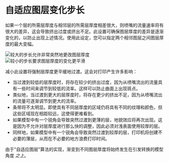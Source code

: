 自适应图层变化步长
====
如果一个层的所需层厚度与相邻层的所需层厚度相差很大，则喷嘴的流量速率将有很大的差异，这会导致挤出过度或挤出不足。此设置可确保图层厚度的差异是逐渐变化的，以防止出现上述情况。使用此设定，您可以指定两个相邻图层之间图层厚度的最大变幅。

<!--screenshot {
"image_path": "adaptive_layer_height_variation_step_0_05.png",
"models": [{"script": "barn.scad"}],
"camera_position": [-108, -229, 118],
"settings": {
"adaptive_layer_height_enabled": true,
"adaptive_layer_height_variation_step": 0.05,
"layer_height": 0.2
},
"colour_scheme": "layer_thickness",
"colours": 128
}-->
<!--screenshot {
"image_path": "adaptive_layer_height_enabled.png",
"models": [{"script": "barn.scad"}],
"camera_position": [-108, -229, 118],
"settings": {
"adaptive_layer_height_enabled": true,
"layer_height": 0.2
},
"colour_scheme": "layer_thickness",
"colours": 128
}-->
![较大的步长允许非常突然地更改图层厚度](../images/adaptive_layer_height_variation_step_0_05.png)
![较小的步长要求图层厚度的变化更平滑](../images/adaptive_layer_height_enabled.png)

减小此设置将强制层厚度更平缓地过渡。这会对打印产生许多影响：
* 当过渡到较低的层厚度时，将存在较少的挤出过度，因为从喷嘴流出的流量具有一些时间来调节到较低的流率。这样可以防止曲面上出现斑点。
* 类似地，当过渡到更大的层厚度时，将存在更少的挤出不足，因为从喷嘴流出的流量可逐渐调节到更大的流率。
* 条带将不太明显。即使具有不同层厚度的区域仍将具有不同的纹理和颜色，但这些区域现在相距较远，这使得更难看到。
* 如果模型中有一个锐角会导致突然过渡到更薄的层，地貌效应将再次出现。这是因为不允许对层厚度进行那么快的调整，因此必须对浅表面使用较厚的层。
* 同样地，如果模型中有一个锐角会导致突然过渡到较厚的层，打印机将创建不必要的薄层，从而在不必要的地方浪费打印时间。

由于"自适应图层"算法的实现，渐变到不同图层厚度将始终发生在引发转换的模型角度 *之上*。
